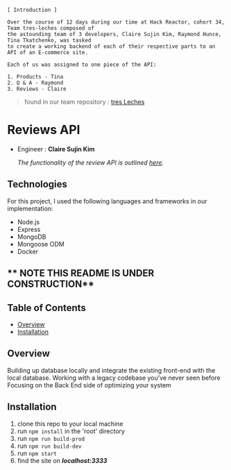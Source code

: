 ```
[ Introduction ]

Over the course of 12 days during our time at Hack Reactor, cohort 34, Team tres-leches composed of 
the astounding team of 3 developers, Claire Sujin Kim, Raymond Hunce, Tina Tkatchenko, was tasked 
to create a working backend of each of their respective parts to an API of an E-commerce site. 

Each of us was assigned to one piece of the API:

1. Products - Tina
2. Q & A - Raymond  
3. Reviews - Claire
```
> found in our team repository : [tres Leches](https://github.com/hrnyc34-SDC-tresLeches)

# Reviews API

- Engineer : **Claire Sujin Kim**

  _The functionality of the review API is outlined [here](https://gist.github.com/trentgoing/d69849d6c16b82d279ffc4ecd127f49f#file-reviews-md)._

## Technologies
For this project, I used the following languages and frameworks in our implementation:
- Node.js
- Express
- MongoDB
- Mongoose ODM
- Docker

## ** NOTE THIS README IS UNDER CONSTRUCTION**

## Table of Contents

- [Overview](#overview)
- [Installation](#installation)


## Overview 
Building up database locally and integrate the existing front-end with the local database.
Working with a legacy codebase you’ve never seen before
Focusing on the Back End side of optimizing your system

## Installation
  1. clone this repo to your local machine
  2. run ```npm install``` in the 'root' directory
  2. run ```npm run build-prod```
  3. run ```npm run build-dev```
  4. run ```npm start```
  5. find the site on ***localhost:3333***

